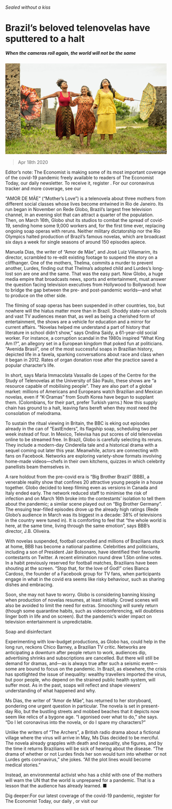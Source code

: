 ###### Sealed without a kiss

# Brazil’s beloved telenovelas have sputtered to a halt 

##### When the cameras roll again, the world will not be the same 

![image](images/20200418_BKP001_0.jpg) 

> Apr 18th 2020 

Editor’s note: The Economist is making some of its most important coverage of the covid-19 pandemic freely available to readers of The Economist Today, our daily newsletter. To receive it, register . For our coronavirus tracker and more coverage, see our 

“AMOR DE MÃE” (“Mother’s Love”) is a telenovela about three mothers from different social classes whose lives become entwined in Rio de Janeiro. Its run began in November on Rede Globo, Brazil’s largest free television channel, in an evening slot that can attract a quarter of the population. Then, on March 16th, Globo shut its studios to combat the spread of covid-19, sending home some 9,000 workers and, for the first time ever, replacing ongoing soap operas with reruns. Neither military dictatorship nor the Rio Olympics halted production of Brazil’s famous novelas, which are broadcast six days a week for single seasons of around 150 episodes apiece.

Manuela Dias, the writer of “Amor de Mãe”, and José Luiz Villamarim, its director, scrambled to re-edit existing footage to suspend the story on a cliffhanger. One of the mothers, Thelma, commits a murder to prevent another, Lurdes, finding out that Thelma’s adopted child and Lurdes’s long-lost son are one and the same. That was the easy part. Now Globo, a huge media empire that broadcasts news, sports and entertainment, must answer the question facing television executives from Hollywood to Bollywood: how to bridge the gap between the pre- and post-pandemic worlds—and what to produce on the other side.


The filming of soap operas has been suspended in other countries, too, but nowhere will the hiatus matter more than in Brazil. Shoddy state-run schools and vast TV audiences mean that, as well as being a cherished form of entertainment, the shows are a vehicle for education and a mirror for current affairs. “Novelas helped me understand a part of history that literature in school didn’t show,” says Ondina Saidy, a 61-year-old social worker. For instance, a corruption scandal in the 1980s inspired “What King Am I?”, an allegory set in a European kingdom that poked fun at politicians. “Avenida Brasil”, one of the most successful soaps in Brazilian history, depicted life in a favela, sparking conversations about race and class when it began in 2012. Rates of organ donation rose after the practice saved a popular character’s life.

In short, says Maria Immacolata Vassallo de Lopes of the Centre for the Study of Telenovelas at the University of São Paulo, these shows are “a resource capable of mobilising people”. They are also part of a global market: millions of Americans and Europeans watch Brazilian and Mexican novelas, even if “K-Dramas” from South Korea have begun to supplant them. (Colombians, for their part, prefer Turkish yarns.) Now this supply chain has ground to a halt, leaving fans bereft when they most need the consolation of melodrama.

To sustain the ritual viewing in Britain, the BBC is eking out episodes already in the can of “EastEnders”, its flagship soap, scheduling two per week instead of four. In Mexico, Televisa has put scores of old telenovelas online to be streamed free. In Brazil, Globo is carefully selecting its reruns. They include a modern-day Cinderella tale and a historical drama with a sequel coming out later this year. Meanwhile, actors are connecting with fans on Facebook. Networks are exploring variety-show formats involving home-made videos—chefs in their own kitchens, quizzes in which celebrity panellists beam themselves in.

A rare holdout from the pre-covid era is “Big Brother Brazil” (BBB), a venerable reality show that confines 20 attractive young people in a house together. Globo decided to keep filming even as versions in Canada and Italy ended early. The network reduced staff to minimise the risk of infection and on March 16th broke into the contestants’ isolation to tell them about the pandemic; a similar scene played out on “Big Brother Germany”. The ensuing tear-filled episodes drove up the already high ratings (Rede Globo’s audience in March was its biggest in a decade: 38% of televisions in the country were tuned in). It is comforting to feel that “the whole world is here, at the same time, living through the same emotion”, says BBB’s director, J.B. Oliveira.

With novelas suspended, football cancelled and millions of Brazilians stuck at home, BBB has become a national pastime. Celebrities and politicians, including a son of President Jair Bolsonaro, have identified their favourite contestants on Twitter. A recent elimination round drew 1.5bn online votes. In a habit previously reserved for football matches, Brazilians have been shouting at the screen. “Stop that, for the love of God!” cries Bianca Cardoso, the founder of a Facebook group for TV fans, when participants engage in what in the covid era seems like risky behaviour, such as sharing dishes and embracing.

Soon, she may not have to worry. Globo is considering banning kissing when production of novelas resumes, at least initially. Crowd scenes will also be avoided to limit the need for extras. Smooching will surely return (though some quarantine habits, such as videoconferencing, will doubtless linger both in life and on screen). But the pandemic’s wider impact on television entertainment is unpredictable.

Soap and disinfectant

Experimenting with low-budget productions, as Globo has, could help in the long run, reckons Chico Barney, a Brazilian TV critic. Networks are anticipating a downturn after people return to work, audiences dip, advertising shrinks and subscriptions are cancelled. But there will still be demand for dramas, and—as is always true after such a seismic event—some are bound to focus on the pandemic. In Brazil, as elsewhere, the crisis has spotlighted the issue of inequality: wealthy travellers imported the virus, but poor people, who depend on the strained public health system, will suffer most. As in the past, soaps will reflect and shape viewers’ understanding of what happened and why.

Ms Dias, the writer of “Amor de Mãe”, has returned to her storyboard, pondering one urgent question in particular. The novela is set in present-day Rio, but the bustling streets and mobbed beaches that it depicts now seem like relics of a bygone age. “I agonised over what to do,” she says. “Do I let coronavirus into the novela, or do I spare my characters?”

Unlike the writers of “The Archers”, a British radio drama about a fictional village where the virus will arrive in May, Ms Dias decided to be merciful. The novela already grapples with death and inequality, she figures, and by the time it returns Brazilians will be sick of hearing about the disease. “The drama of whether or not Lurdes finds her son would turn into whether or not Lurdes gets coronavirus,” she jokes. “All the plot lines would become medical stories.”

Instead, an environmental activist who has a child with one of the mothers will warn the UN that the world is unprepared for a pandemic. That is a lesson that the audience has already learned. ■

Dig deeper:For our latest coverage of the covid-19 pandemic, register for The Economist Today, our daily , or visit our 

